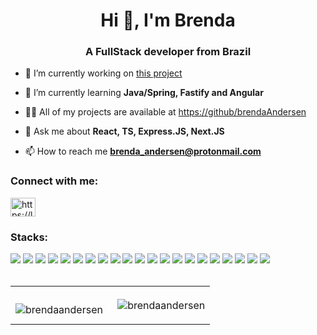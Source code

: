 

<h1 align="center">Hi 👋, I'm Brenda</h1>
<h3 align="center">A FullStack developer from Brazil</h3>

- 🔭 I’m currently working on [this project](https://github.com/brendaAndersen/physics)

- 🌱 I’m currently learning **Java/Spring, Fastify and Angular**

- 👨‍💻 All of my projects are available at [https://github/brendaAndersen](https://github/brendaAndersen)

- 💬 Ask me about **React, TS, Express.JS, Next.JS**

- 📫 How to reach me **brenda_andersen@protonmail.com**

<h3 align="left">Connect with me:</h3>
<p align="left">
<a href="https://linkedin.com/in/brenda-andersen-de-lima" target="blank"><img align="center" src="https://raw.githubusercontent.com/rahuldkjain/github-profile-readme-generator/master/src/images/icons/Social/linked-in-alt.svg" alt="https://linkedin.com/in/brenda-andersen-de-lima" height="30" width="40" /></a>
</p>

  <div style="display: inline_block">
  <h3>Stacks:</h3>

<img src="https://img.shields.io/badge/css3-8234e9?logo=css3&style=for-the-badge&logoColor=white"/>
<img src="https://img.shields.io/badge/sass-8234e9?logo=sass&style=for-the-badge&logoColor=white"/>
<img src="https://img.shields.io/badge/html5-4D4577?logo=html5&style=for-the-badge&logoColor=white"/>
<img src="https://img.shields.io/badge/javascript-8234e9?logo=javascript&style=for-the-badge&logoColor=white"/>
<img src="https://img.shields.io/badge/typescript-4D4577?logo=typescript&style=for-the-badge&logoColor=white"/> 
<img src="https://img.shields.io/badge/react-8234e9?logo=react&style=for-the-badge&logoColor=white"/>
<img src="https://img.shields.io/badge/fastify-8234e9?logo=fastify&style=for-the-badge&logoColor=white"/>
<img src="https://img.shields.io/badge/java-4d4577.svg?style=for-the-badge&logo=openjdk&logoColor=white"/>
<img src="https://img.shields.io/badge/linux-393359?logo=linux&style=for-the-badge&logoColor=white"/>
<img src="https://img.shields.io/badge/mysql-8234e9?logo=mysql&style=for-the-badge&logoColor=white"/> 
<img src="https://img.shields.io/badge/postgresql-4D4577?logo=mysql&style=for-the-badge&logoColor=white"/> 
<img src="https://img.shields.io/badge/docker-8234e9?logo=docker&style=for-the-badge&logoColor=white"/>
<img src="https://img.shields.io/badge/prisma-8234e9?logo=prisma&style=for-the-badge&logoColor=white"/>
<img src="https://img.shields.io/badge/git-4D4577?logo=git&style=for-the-badge&logoColor=white"/>
<img src="https://img.shields.io/badge/node.js-8234e9?logo=node.js&style=for-the-badge&logoColor=white"/>
<img src="https://img.shields.io/badge/bootstrap-8234e9?logo=bootstrap&style=for-the-badge&logoColor=white"/>
<img src="https://img.shields.io/badge/php-4D4577?logo=php&style=for-the-badge&logoColor=white"/>
<img src="https://img.shields.io/badge/next.js-8234e9?logo=next.js&style=for-the-badge&logoColor=white"/>
<img src="https://img.shields.io/badge/spring-4D4577?logo=spring&style=for-the-badge&logoColor=white"/>
<img src="https://img.shields.io/badge/python-8234e9?logo=python&style=for-the-badge&logoColor=white"/>
<img src="https://img.shields.io/badge/jest.js-4D4577?logo=jest.js&style=for-the-badge&logoColor=white"/>
</div>
<br>
<div>
  <table>
    <tr>
      <td>
        <p><img align="left" src="https://github-readme-stats.vercel.app/api/top-langs?username=brendaandersen&show_icons=true&theme=dracula&locale=en&layout=compact&count_private=true&include_all_commits=true" alt="brendaandersen" /></p>
      </td>
      <td>
    <p>&nbsp;<img align="center" src="https://github-readme-stats.vercel.app/api?username=brendaandersen&show_icons=true&theme=dracula&locale=en" alt="brendaandersen" /></p>
      </td>
  </tr>
  </table>

</div>

